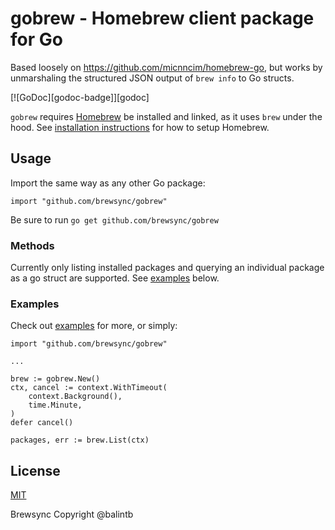 # gobrew - Homebrew client package for Go

Based loosely on https://github.com/micnncim/homebrew-go, but works by unmarshaling the structured JSON output of `brew info` to Go structs.

[![GoDoc][godoc-badge]][godoc]

`gobrew` requires [Homebrew](https://brew.sh/) be installed and linked, as it uses `brew` under the hood. See [installation instructions](https://docs.brew.sh/Installation) for how to setup Homebrew.

## Usage

Import the same way as any other Go package:

```
import "github.com/brewsync/gobrew"
```

Be sure to run `go get github.com/brewsync/gobrew`

### Methods

Currently only listing installed packages and querying an individual package as a go struct are supported. See [examples](#examples) below.

### Examples

Check out [examples](examples/) for more, or simply:

```
import "github.com/brewsync/gobrew"

...

brew := gobrew.New()
ctx, cancel := context.WithTimeout(
    context.Background(),
    time.Minute,
)
defer cancel()

packages, err := brew.List(ctx)
```

## License

[MIT](LICENSE)

Brewsync Copyright @balintb

